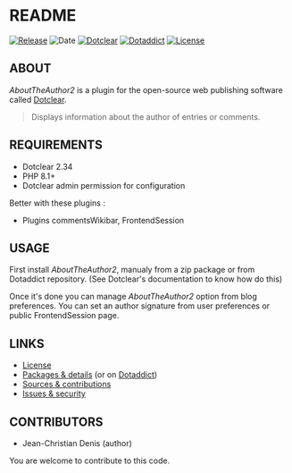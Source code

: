 # README

[![Release](https://img.shields.io/github/v/release/jcdenis/AboutTheAuthor2?color=lightblue)](https://github.com/JcDenis/AboutTheAuthor2/releases)
![Date](https://img.shields.io/github/release-date/jcdenis/AboutTheAuthor2?color=red)
[![Dotclear](https://img.shields.io/badge/dotclear-v2.34-137bbb.svg)](https://fr.dotclear.org/download)
[![Dotaddict](https://img.shields.io/badge/dotaddict-official-9ac123.svg)](https://plugins.dotaddict.org/dc2/details/AboutTheAuthor2)
[![License](https://img.shields.io/github/license/jcdenis/AboutTheAuthor2?color=white)](https://github.com/JcDenis/AboutTheAuthor2/blob/master/LICENSE)

## ABOUT

_AboutTheAuthor2_ is a plugin for the open-source web publishing software called [Dotclear](https://www.dotclear.org).

> Displays information about the author of entries or comments.

## REQUIREMENTS

* Dotclear 2.34
* PHP 8.1+
* Dotclear admin permission for configuration

Better with these plugins :

* Plugins commentsWikibar, FrontendSession

## USAGE

First install _AboutTheAuthor2_, manualy from a zip package or from 
Dotaddict repository. (See Dotclear's documentation to know how do this)

Once it's done you can manage _AboutTheAuthor2_ option from blog preferences.
You can set an author signature from user preferences or public FrontendSession page.

## LINKS

* [License](https://github.com/JcDenis/AboutTheAuthor2/blob/master/LICENSE)
* [Packages & details](https://github.com/JcDenis/AboutTheAuthor2/releases) (or on [Dotaddict](https://plugins.dotaddict.org/dc2/details/AboutTheAuthor2))
* [Sources & contributions](https://github.com/JcDenis/AboutTheAuthor2)
* [Issues & security](https://github.com/JcDenis/AboutTheAuthor2/issues)

## CONTRIBUTORS

* Jean-Christian Denis (author)

You are welcome to contribute to this code.
